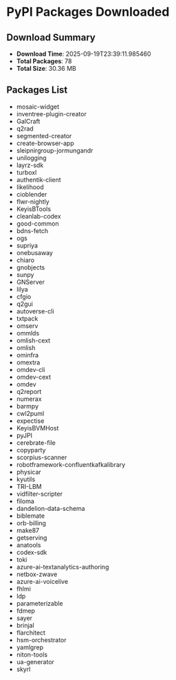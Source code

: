 # PyPI Packages Downloaded

## Download Summary
- **Download Time**: 2025-09-19T23:39:11.985460
- **Total Packages**: 78
- **Total Size**: 30.36 MB

## Packages List
- mosaic-widget
- inventree-plugin-creator
- GalCraft
- q2rad
- segmented-creator
- create-browser-app
- sleipnirgroup-jormungandr
- unilogging
- layrz-sdk
- turboxl
- authentik-client
- likelihood
- cioblender
- flwr-nightly
- KeyisBTools
- cleanlab-codex
- good-common
- bdns-fetch
- ogs
- supriya
- onebusaway
- chiaro
- gnobjects
- sunpy
- GNServer
- lilya
- cfgio
- q2gui
- autoverse-cli
- txtpack
- omserv
- ommlds
- omlish-cext
- omlish
- ominfra
- omextra
- omdev-cli
- omdev-cext
- omdev
- q2report
- numerax
- barmpy
- cwl2puml
- expectise
- KeyisBVMHost
- pyJPI
- cerebrate-file
- copyparty
- scorpius-scanner
- robotframework-confluentkafkalibrary
- physicar
- kyutils
- TRI-LBM
- vidfilter-scripter
- filoma
- dandelion-data-schema
- biblemate
- orb-billing
- make87
- getserving
- anatools
- codex-sdk
- toki
- azure-ai-textanalytics-authoring
- netbox-zwave
- azure-ai-voicelive
- fhlmi
- ldp
- parameterizable
- fdmep
- sayer
- brinjal
- flarchitect
- hsm-orchestrator
- yamlgrep
- niton-tools
- ua-generator
- skyrl
